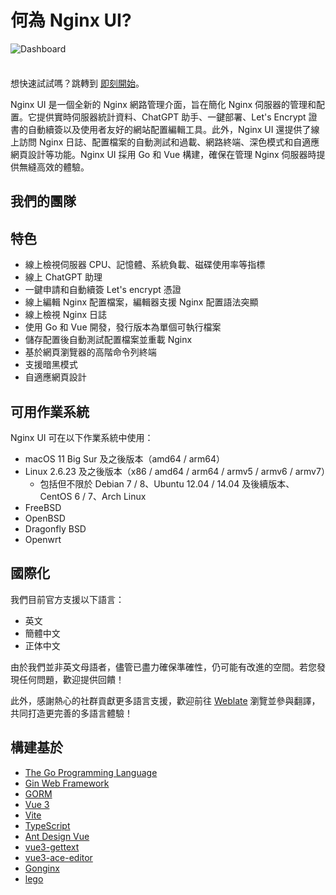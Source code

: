 <script setup>
import { VPTeamMembers } from 'vitepress/theme';

const blogIcon = '<svg xmlns="http://www.w3.org/2000/svg" viewBox="0 0 24 24" xml:space="preserve"><title>Blog</title><path d="M5 23c-2.2 0-4-1.8-4-4v-8h2v4.5c.6-.3 1.3-.5 2-.5 2.2 0 4 1.8 4 4s-1.8 4-4 4zm0-6c-1.1 0-2 .9-2 2s.9 2 2 2 2-.9 2-2-.9-2-2-2zm19 2h-2C22 9.6 14.4 2 5 2V0c10.5 0 19 8.5 19 19zm-5 0h-2c0-6.6-5.4-12-12-12V5c7.7 0 14 6.3 14 14zm-5 0h-2c0-3.9-3.1-7-7-7v-2c5 0 9 4 9 9z"/></svg>';

const members = [
  {
    avatar: 'https://www.github.com/0xJacky.png',
    name: '0xJacky',
    title: '創始人',
    links: [
      { icon: 'github', link: 'https://github.com/0xJacky' },
      { icon: { svg: blogIcon }, link: 'https://jackyu.cn' }
    ]
  },
{
    avatar: 'https://www.github.com/Hintay.png',
    name: 'Hintay',
    title: '開發者',
    links: [
      { icon: 'github', link: 'https://github.com/Hintay' },
      { icon: { svg: blogIcon }, link: 'https://blog.kugeek.com' }
    ]
  },
]
</script>

# 何為 Nginx UI?

![Dashboard](/assets/dashboard_zh_CN.png)

<div class="tip custom-block" style="padding-top: 8px">

想快速試試嗎？跳轉到 [即刻開始](./getting-started)。

</div>

Nginx UI 是一個全新的 Nginx 網路管理介面，旨在簡化 Nginx 伺服器的管理和配置。它提供實時伺服器統計資料、ChatGPT
助手、一鍵部署、Let's Encrypt 證書的自動續簽以及使用者友好的網站配置編輯工具。此外，Nginx UI 還提供了線上訪問 Nginx
日誌、配置檔案的自動測試和過載、網路終端、深色模式和自適應網頁設計等功能。Nginx UI 採用 Go 和 Vue 構建，確保在管理 Nginx
伺服器時提供無縫高效的體驗。

## 我們的團隊

<VPTeamMembers size="small" :members="members" />

## 特色

- 線上檢視伺服器 CPU、記憶體、系統負載、磁碟使用率等指標
- 線上 ChatGPT 助理
- 一鍵申請和自動續簽 Let's encrypt 憑證
- 線上編輯 Nginx 配置檔案，編輯器支援 Nginx 配置語法突顯
- 線上檢視 Nginx 日誌
- 使用 Go 和 Vue 開發，發行版本為單個可執行檔案
- 儲存配置後自動測試配置檔案並重載 Nginx
- 基於網頁瀏覽器的高階命令列終端
- 支援暗黑模式
- 自適應網頁設計

## 可用作業系統

Nginx UI 可在以下作業系統中使用：

- macOS 11 Big Sur 及之後版本（amd64 / arm64）
- Linux 2.6.23 及之後版本（x86 / amd64 / arm64 / armv5 / armv6 / armv7）
    - 包括但不限於 Debian 7 / 8、Ubuntu 12.04 / 14.04 及後續版本、CentOS 6 / 7、Arch Linux
- FreeBSD
- OpenBSD
- Dragonfly BSD
- Openwrt

## 國際化

我們目前官方支援以下語言：

- 英文
- 簡體中文
- 正体中文

由於我們並非英文母語者，儘管已盡力確保準確性，仍可能有改進的空間。若您發現任何問題，歡迎提供回饋！

此外，感謝熱心的社群貢獻更多語言支援，歡迎前往 [Weblate](https://weblate.nginxui.com) 瀏覽並參與翻譯，共同打造更完善的多語言體驗！

## 構建基於

- [The Go Programming Language](https://go.dev)
- [Gin Web Framework](https://gin-gonic.com)
- [GORM](http://gorm.io)
- [Vue 3](https://v3.vuejs.org)
- [Vite](https://vitejs.dev)
- [TypeScript](https://www.typescriptlang.org/)
- [Ant Design Vue](https://antdv.com)
- [vue3-gettext](https://github.com/jshmrtn/vue3-gettext)
- [vue3-ace-editor](https://github.com/CarterLi/vue3-ace-editor)
- [Gonginx](https://github.com/tufanbarisyildirim/gonginx)
- [lego](https://github.com/go-acme/lego)
